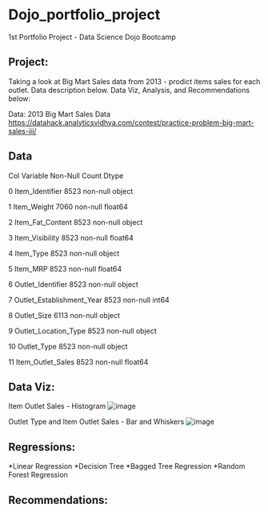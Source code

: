 # Dojo_portfolio_project
1st Portfolio Project - Data Science Dojo Bootcamp

Project:
---
Taking a look at Big Mart Sales data from 2013 - prodict items sales for each outlet.
Data description below. Data Viz, Analysis, and Recommendations below:

Data:
2013 Big Mart Sales Data
https://datahack.analyticsvidhya.com/contest/practice-problem-big-mart-sales-iii/

Data 
---
Col  Variable                   Non-Null Count  Dtype  

 0   Item_Identifier            8523 non-null   object
 
 1   Item_Weight                7060 non-null   float64
 
 2   Item_Fat_Content           8523 non-null   object 
 
 3   Item_Visibility            8523 non-null   float64
 
 4   Item_Type                  8523 non-null   object 
 
 5   Item_MRP                   8523 non-null   float64
 
 6   Outlet_Identifier          8523 non-null   object 
 
 7   Outlet_Establishment_Year  8523 non-null   int64  
 
 8   Outlet_Size                6113 non-null   object 
 
 9   Outlet_Location_Type       8523 non-null   object 
 
 10  Outlet_Type                8523 non-null   object 
 
 11  Item_Outlet_Sales          8523 non-null   float64
 

Data Viz:
---
Item Outlet Sales - Histogram
![image](https://user-images.githubusercontent.com/77822487/136731389-b66e9d61-f94e-4177-8e9c-f6a1c5a1da1c.png)

Outlet Type and Item Outlet Sales - Bar and Whiskers
![image](https://user-images.githubusercontent.com/77822487/136731543-5b6b176c-b2dc-4830-a5af-64c77652bf9d.png)

 
 
Regressions:
---
*Linear Regression
*Decision Tree
*Bagged Tree Regression
*Random Forest Regression


Recommendations:
---

